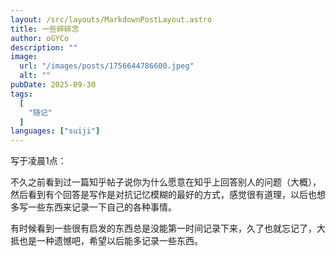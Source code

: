 ```yaml
---
layout: /src/layouts/MarkdownPostLayout.astro
title: 一些碎碎念
author: oGYCo
description: ""
image:
  url: "/images/posts/1756644786600.jpeg"
  alt: ""
pubDate: 2025-09-30
tags:
  [
    "随记"
  ]
languages: ["suiji"]
---
```

写于凌晨1点：

不久之前看到过一篇知乎帖子说你为什么愿意在知乎上回答别人的问题（大概），然后看到有个回答是写作是对抗记忆模糊的最好的方式，感觉很有道理，以后也想多写一些东西来记录一下自己的各种事情。

有时候看到一些很有启发的东西总是没能第一时间记录下来，久了也就忘记了，大抵也是一种遗憾吧，希望以后能多记录一些东西。